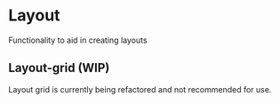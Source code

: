 # Layout

Functionality to aid in creating layouts

## Layout-grid (WIP)

Layout grid is currently being refactored and not recommended for use.
